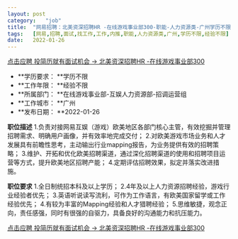 ```yaml
---
layout:	post
category:	"job"
title:	"网易招聘：北美资深招聘HR -在线游戏事业部300-职能-人力资源类-广州学历不限经验不限"
tags:	[网易,招聘,面试,找工作,工作,内推,职能,人力资源类,广州,学历不限,经验不限]
date:	2022-01-26
---
```


[点击应聘 投简历就有面试机会 -> 北美资深招聘HR -在线游戏事业部300](http://mobile.bole.netease.com/bole/boleDetail?id=37553&employeeId=346f03c3cda5f04c&key=all)



- **学历要求： **学历不限
- **工作年限： **经验不限
- **所属部门： **在线游戏事业部-互娱人力资源部-招调运营组
- **工作城市： **广州
- **发布日期： **2022-01-26



**职位描述**
1.负责对接网易互娱（游戏）欧美地区各部门核心主管，有效挖掘并管理招聘需求、明确用户画像，并有效率地完成交付；
2.对欧美游戏市场业务和人才发展具有前瞻性思考，主动输出行业mapping报告，为业务提供有效的招聘策略；
3.维护、开拓和优化欧美招聘渠道，通过深化招聘渠道的使用和招聘项目运营等方式，提升欧美地区招聘产能；
4.定期评估招聘效果，拟定并落实改进措施。



**职位要求**
1.全日制统招本科及以上学历；
2.4年及以上人力资源招聘经验，游戏行业经验者优先；
3.英语听说读写流利，可作为工作语言，有欧美国家留学或工作经验优先；
4.有较为丰富的Mapping经验和人才猎聘经验；
5.思维敏捷，观念正向，责任感强，同时有很强的自驱力，具备良好的沟通能力和抗压能力。



[点击应聘 投简历就有面试机会 -> 北美资深招聘HR -在线游戏事业部300](http://mobile.bole.netease.com/bole/boleDetail?id=37553&employeeId=346f03c3cda5f04c&key=all)